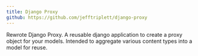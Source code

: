 ```yaml
---
title: Django Proxy
github: https://github.com/jefftriplett/django-proxy
---
```


Rewrote Django Proxy. A reusable django application to create a proxy object for your models. Intended to aggregate various content types into a model for reuse.
